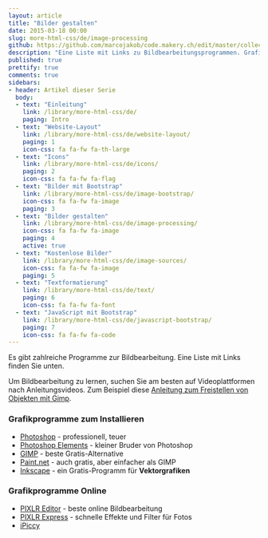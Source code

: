 ```yaml
---
layout: article
title: "Bilder gestalten"
date: 2015-03-18 00:00
slug: more-html-css/de/image-processing
github: https://github.com/marcojakob/code.makery.ch/edit/master/collections/library/more-html-css-de-image-processing.md
description: "Eine Liste mit Links zu Bildbearbeitungsprogrammen. Grafikprogramme zum Installieren und Online Grafikprogramme."
published: true
prettify: true
comments: true
sidebars:
- header: Artikel dieser Serie
  body:
  - text: "Einleitung"
    link: /library/more-html-css/de/
    paging: Intro
  - text: "Website-Layout"
    link: /library/more-html-css/de/website-layout/
    paging: 1
    icon-css: fa fa-fw fa-th-large
  - text: "Icons"
    link: /library/more-html-css/de/icons/
    paging: 2
    icon-css: fa fa-fw fa-flag
  - text: "Bilder mit Bootstrap"
    link: /library/more-html-css/de/image-bootstrap/
    icon-css: fa fa-fw fa-image
    paging: 3
  - text: "Bilder gestalten"
    link: /library/more-html-css/de/image-processing/
    icon-css: fa fa-fw fa-image
    paging: 4
    active: true
  - text: "Kostenlose Bilder"
    link: /library/more-html-css/de/image-sources/
    icon-css: fa fa-fw fa-image
    paging: 5
  - text: "Textformatierung"
    link: /library/more-html-css/de/text/
    paging: 6
    icon-css: fa fa-fw fa-font
  - text: "JavaScript mit Bootstrap"
    link: /library/more-html-css/de/javascript-bootstrap/
    paging: 7
    icon-css: fa fa-fw fa-code
---
```


Es gibt zahlreiche Programme zur Bildbearbeitung. Eine Liste mit Links finden Sie unten.

Um Bildbearbeitung zu lernen, suchen Sie am besten auf Videoplattformen nach Anleitungsvideos. Zum Beispiel diese [Anleitung zum Freistellen von Objekten mit Gimp](https://www.youtube.com/watch?v=p9pzkB0Mykk).   


### Grafikprogramme zum Installieren

* [Photoshop](http://www.adobe.com/products/photoshop.html) - professionell, teuer
* [Photoshop Elements](http://www.adobe.com/products/photoshop-elements.html) - kleiner Bruder von Photoshop
* [GIMP](http://www.gimp.org/) - beste Gratis-Alternative
* [Paint.net](http://www.getpaint.net/) - auch gratis, aber einfacher als GIMP
* [Inkscape](http://www.inkscape.org/) - ein Gratis-Programm für **Vektorgrafiken**


### Grafikprogramme Online

* [PIXLR Editor](http://pixlr.com/editor/) - beste online Bildbearbeitung
* [PIXLR Express](http://pixlr.com/express/) - schnelle Effekte und Filter für Fotos
* [iPiccy](http://ipiccy.com/)
